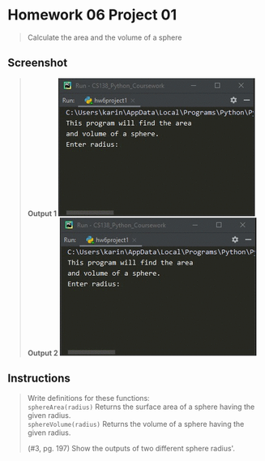 # Homework 06 Project 01
> Calculate the area and the volume of a sphere

## Screenshot
> **Output 1**
![screenshot](hw6project1_1.gif)
> **Output 2**
![screenshot](hw6project1_1.gif)

## Instructions
> Write definitions for these functions:  
> `sphereArea(radius)` Returns the surface area of a sphere having the given radius.  
> `sphereVolume(radius)` Returns the volume of a sphere having the given radius.  
> 
> (#3, pg. 197) Show the outputs of two different sphere radius'. 